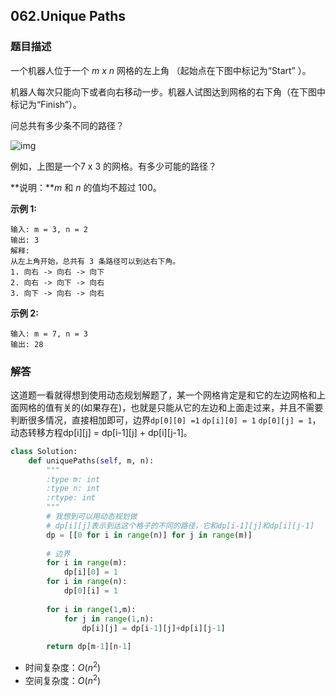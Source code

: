 ## 062.Unique Paths

### 题目描述

一个机器人位于一个 *m x n* 网格的左上角 （起始点在下图中标记为“Start” ）。

机器人每次只能向下或者向右移动一步。机器人试图达到网格的右下角（在下图中标记为“Finish”）。

问总共有多少条不同的路径？

![img](https://assets.leetcode-cn.com/aliyun-lc-upload/uploads/2018/10/22/robot_maze.png)

例如，上图是一个7 x 3 的网格。有多少可能的路径？

**说明：***m* 和 *n* 的值均不超过 100。

**示例 1:**

```
输入: m = 3, n = 2
输出: 3
解释:
从左上角开始，总共有 3 条路径可以到达右下角。
1. 向右 -> 向右 -> 向下
2. 向右 -> 向下 -> 向右
3. 向下 -> 向右 -> 向右
```

**示例 2:**

```
输入: m = 7, n = 3
输出: 28
```



### 解答

​	这道题一看就得想到使用动态规划解题了，某一个网格肯定是和它的左边网格和上面网格的值有关的(如果存在)，也就是只能从它的左边和上面走过来，并且不需要判断很多情况，直接相加即可，边界`dp[0][0] =1` `dp[i][0] = 1` `dp[0][j] = 1`，动态转移方程dp\[i][j] = dp\[i-1][j] + dp\[i][j-1]。

```python
class Solution:
    def uniquePaths(self, m, n):
        """
        :type m: int
        :type n: int
        :rtype: int
        """
        # 我想到可以用动态规划做 
        # dp[i][j]表示到达这个格子的不同的路径，它和dp[i-1][j]和dp[i][j-1]
        dp = [[0 for i in range(n)] for j in range(m)]
        
        # 边界
        for i in range(m):
            dp[i][0] = 1
        for i in range(n):
            dp[0][i] = 1
        
        for i in range(1,m):
            for j in range(1,n):
                dp[i][j] = dp[i-1][j]+dp[i][j-1]
        
        return dp[m-1][n-1]
```

- 时间复杂度：$O(n^2)$
- 空间复杂度：$O(n^2)$ 